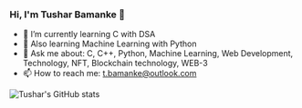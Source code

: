 ### Hi, I'm Tushar Bamanke 👋

<!-- **tusharhrb/tusharhrb** is a ✨ _special_ ✨ repository because its `README.md` (this file) appears on your GitHub profile. -->
<!-- Here are some ideas to get you started: -->

- 🔭 I’m currently learning C with DSA
- 🌱 Also learning Machine Learning with Python 
- 💬 Ask me about: C, C++, Python, Machine Learning, Web Development, Technology, NFT, Blockchain technology, WEB-3
- 📫 How to reach me: t.bamanke@outlook.com
<!-- - ⚡ Fun fact:  -->

![Tushar's GitHub stats](https://github-readme-stats.vercel.app/api?username=tusharhrb&theme=onedark&show_icons=true)

<!-- - 😄 Pronouns:  -->
<!-- - 👯 I’m looking to collaborate on  -->
<!-- - 🤔 I’m looking for help with ... -->
